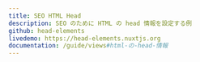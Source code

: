 ```yaml
---
title: SEO HTML Head
description: SEO のために HTML の head 情報を設定する例
github: head-elements
livedemo: https://head-elements.nuxtjs.org
documentation: /guide/views#html-の-head-情報
---
```


